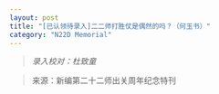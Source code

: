```yaml
---
layout: post
title: "[已认领待录入]二二师打胜仗是偶然的吗？（何玉书）"
category: "N22D Memorial"
---
```


> *录入校对：杜致童*

> 来源：新编第二十二师出关周年纪念特刊
